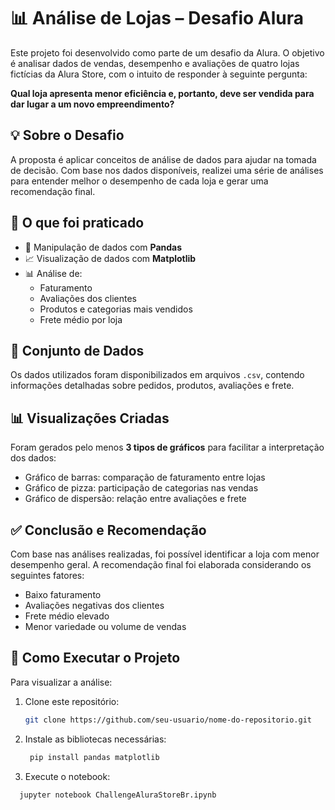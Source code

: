 # 📊 Análise de Lojas – Desafio Alura

Este projeto foi desenvolvido como parte de um desafio da Alura. O objetivo é analisar dados de vendas, desempenho e avaliações de quatro lojas fictícias da Alura Store, com o intuito de responder à seguinte pergunta:

**Qual loja apresenta menor eficiência e, portanto, deve ser vendida para dar lugar a um novo empreendimento?**

## 💡 Sobre o Desafio

A proposta é aplicar conceitos de análise de dados para ajudar na tomada de decisão. Com base nos dados disponíveis, realizei uma série de análises para entender melhor o desempenho de cada loja e gerar uma recomendação final.

## 🧠 O que foi praticado

- 📂 Manipulação de dados com **Pandas**
- 📈 Visualização de dados com **Matplotlib**
- 📊 Análise de:
  - Faturamento
  - Avaliações dos clientes
  - Produtos e categorias mais vendidos
  - Frete médio por loja

## 📁 Conjunto de Dados

Os dados utilizados foram disponibilizados em arquivos `.csv`, contendo informações detalhadas sobre pedidos, produtos, avaliações e frete.

## 📊 Visualizações Criadas

Foram gerados pelo menos **3 tipos de gráficos** para facilitar a interpretação dos dados:

- Gráfico de barras: comparação de faturamento entre lojas
- Gráfico de pizza: participação de categorias nas vendas
- Gráfico de dispersão: relação entre avaliações e frete

## ✅ Conclusão e Recomendação

Com base nas análises realizadas, foi possível identificar a loja com menor desempenho geral. A recomendação final foi elaborada considerando os seguintes fatores:

- Baixo faturamento
- Avaliações negativas dos clientes
- Frete médio elevado
- Menor variedade ou volume de vendas

## 🚀 Como Executar o Projeto

Para visualizar a análise:

1. Clone este repositório:
   ```bash
   git clone https://github.com/seu-usuario/nome-do-repositorio.git
2. Instale as bibliotecas necessárias:
   ```bash
    pip install pandas matplotlib
3. Execute o notebook:
  ```bash
    jupyter notebook ChallengeAluraStoreBr.ipynb


